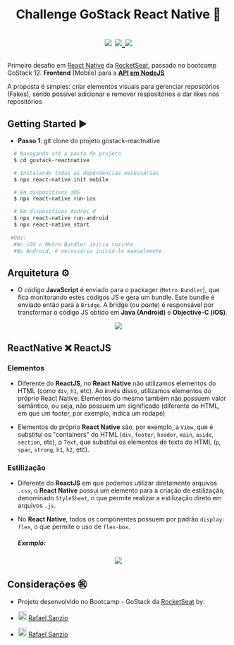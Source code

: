 <h1 align="center">
  Challenge GoStack React Native 🚀
  <p align="center">
  <img src="https://img.shields.io/badge/tech-frontend-green" />

  <a href="https://reactnative.dev/">
    <img src="https://img.shields.io/badge/framework-reactnative-blue" />
  </a>

  <a href="https://github.com/Rocketseat">
    <img src="https://img.shields.io/badge/source-rocketseat-blueviolet" />
  </a>
  </p>
</h1>

 Primeiro desafio em [React Native](https://reactnative.dev/ "React Native") da [RocketSeat](https://rocketseat.com.br/ "RocketSeat"), passado no bootcamp GoStack 12.
**Frontend** (Mobile) para a **[API em NodeJS](https://github.com/rafaelsanzio/gostack-nodejs "API em NodeJS")**

A proposta é simples: criar elementos visuais para gerenciar repositórios (Fakes), sendo possível adicionar e remover respositórios e dar likes nos repositórios


## Getting Started ▶️
- **Passo 1**: git clone do projeto gostack-reactnative
```bash
  # Navegando até a pasta do projeto
  $ cd gostack-reactnative

  # Instalando todas as depêndencias necessárias
  $ npx react-native init mobile

  # Em dispositivos iOS
  $ npx react-native run-ios

  # Em dispositivos Androi d
  $ npx react-native run-android
  $ npx react-native start 
 
 #Obs: 
  #No iOS o Metro Bundler inicia sozinho. 
  #No Android, é necessário iniciá-lo manualmente.
```

## Arquitetura ⚙️

- O código **JavaScript** é enviado para o packager (`Metro Bundler`), que fica monitorando estes códigos JS e gera um bundle. Este bundle é enviado então para a `Bridge`. A bridge (ou ponte) é responsável por transformar o código JS obtido em **Java (Android)** e **Objective-C (iOS)**.

 <p align="center">
 	<img src="https://user-images.githubusercontent.com/18368947/85234276-8c892380-b3e2-11ea-9d00-b4452e71b835.png" />
 </p>
 
## ReactNative ❌ ReactJS

### Elementos
 - Diferente do **ReactJS**, no **React Native** não utilizamos elementos do HTML (como `div`, `h1`, etc). Ao invés disso, utilizamos elementos do próprio React Native. Elementos do mesmo também não possuem valor semântico, ou seja, não possuem um significado (diferente do HTML, em que um footer, por exemplo, indica um rodapé)

 - Elementos do próprio **React Native** são, por exemplo,  a `View`, que é substitui os "containers" do HTML (`div`, `footer`, `header`, `main`, `aside`, `section`, etc), o `Text`, que substitui os elementos de texto do HTML (`p`, `span`, `strong`, `h1`, `h2`, etc).
 
 ### Estilização
 - Diferente do **ReactJS** em que podemos utilizar diretamente arquivos `.css`, o **React Native** possui um elemento para a criação de estilização, denominado `StyleSheet`, o que permite realizar a estilização direto em arquivos `.js`. 

- No **React Native**, todos os componentes possuem por padrão `display: flex`, o que permite o uso de `flex-box`.

  ##### Exemplo:
 <p align="center">
 	<img src="https://user-images.githubusercontent.com/18368947/85234706-b3952480-b3e5-11ea-803d-d518d3fbc630.png" />
 </p>
 
## Considerações :congratulations:
- Projeto desenvolvido no Bootcamp - GoStack da [RocketSeat](https://rocketseat.com.br/ "RocketSeat")  by:

- <img width="20px" src="https://img.icons8.com/fluent/96/github.png" /> [Rafael Sanzio](https://github.com/rafaelsanzio "Rafael Sanzio")
 
- <img width="20px" src="https://img.icons8.com/color/2x/linkedin.png" /> [Rafael Sanzio](https://www.linkedin.com/in/rafael-sanzio-012778143/ "Rafael Sanzio")
